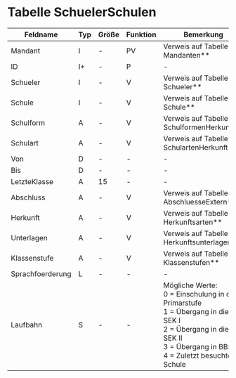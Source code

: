 # Tabelle SchuelerSchulen



| Feldname         | Typ | Größe | Funktion | Bemerkung                                |
|------------------|-----|-------|----------|------------------------------------------|
| Mandant          | I   | -     | PV       | Verweis auf Tabelle ** Mandanten**       |
| ID               | I+  | -     | P        | -                                        |
| Schueler         | I   | -     | V        | Verweis auf Tabelle ** Schueler**        |
| Schule           | I   | -     | V        | Verweis auf Tabelle ** Schule**          |
| Schulform        | A   | -     | V        | Verweis auf Tabelle ** SchulformenHerkunft** |
| Schulart         | A   | -     | V        | Verweis auf Tabelle ** SchulartenHerkunft** |
| Von              | D   | -     | -        | -                                        |
| Bis              | D   | -     | -        | -                                        |
| LetzteKlasse     | A   | 15    | -        | -                                        |
| Abschluss        | A   | -     | V        | Verweis auf Tabelle ** AbschluesseExtern** |
| Herkunft         | A   | -     | V        | Verweis auf Tabelle ** Herkunftsarten**  |
| Unterlagen       | A   | -     | V        | Verweis auf Tabelle ** Herkunftsunterlagen** |
| Klassenstufe     | A   | -     | V        | Verweis auf Tabelle ** Klassenstufen**   |
| Sprachfoerderung | L   | -     | -        | -                                        |
| Laufbahn         | S   | -     | -        | Mögliche Werte:<br/>0 = Einschulung in die Primarstufe<br/>1 = Übergang in die SEK I<br/>2 = Übergang in die SEK II<br/>3 = Übergang in BBS<br/>4 = Zuletzt besuchte Schule |



